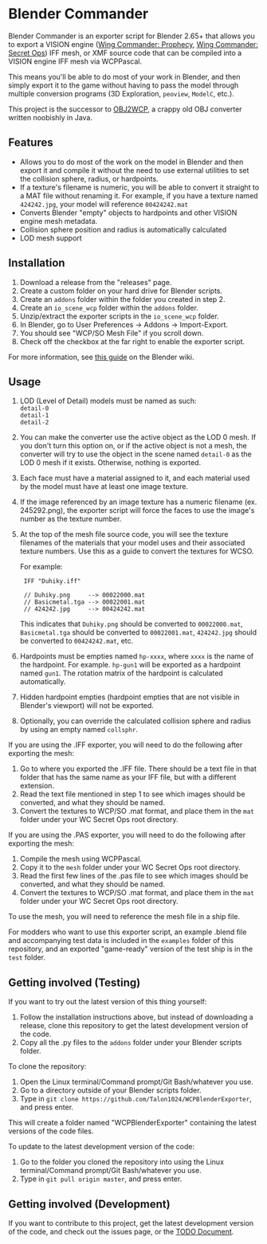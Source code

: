 Blender Commander
=================

Blender Commander is an exporter script for Blender 2.65+ that allows you to export a VISION engine ([Wing Commander: Prophecy](http://www.wcnews.com/wcpedia/Wing_Commander:_Prophecy), [Wing Commander: Secret Ops](http://www.wcnews.com/wcpedia/Wing_Commander:_Secret_Ops)) IFF mesh, or XMF source code that can be compiled into a VISION engine IFF mesh via WCPPascal.

This means you'll be able to do most of your work in Blender, and then simply export it to the game without having to pass the model through multiple conversion programs (3D Exploration, `peoview`, `ModelC`, etc.).

This project is the successor to [OBJ2WCP](http://www.ciinet.org/kevin/java), a crappy old OBJ converter written noobishly in Java.

Features
--------

- Allows you to do most of the work on the model in Blender and then export it and compile it without the need to use external utilities to set the collision sphere, radius, or hardpoints.
- If a texture's filename is numeric, you will be able to convert it straight to a MAT file without renaming it. For example, if you have a texture named `424242.jpg`, your model will reference `00424242.mat`
- Converts Blender "empty" objects to hardpoints and other VISION engine mesh metadata.
- Collision sphere position and radius is automatically calculated
- LOD mesh support

Installation
------------

1. Download a release from the "releases" page.
2. Create a custom folder on your hard drive for Blender scripts.
3. Create an `addons` folder within the folder you created in step 2.
4. Create an `io_scene_wcp` folder within the `addons` folder.
5. Unzip/extract the exporter scripts in the `io_scene_wcp` folder.
6. In Blender, go to User Preferences -> Addons -> Import-Export.
7. You should see "WCP/SO Mesh File" if you scroll down.
8. Check off the checkbox at the far right to enable the exporter script.

For more information, see [this guide](http://wiki.blender.org/index.php/Doc:2.6/Manual/Extensions/Python/Add-Ons) on the Blender wiki.

Usage
------

1. LOD (Level of Detail) models must be named as such:  
`detail-0`  
`detail-1`  
`detail-2`  

2. You can make the converter use the active object as the LOD 0 mesh. If you don't turn this option on, or if the active object is not a mesh, the converter will try to use the object in the scene named `detail-0` as the LOD 0 mesh if it exists. Otherwise, nothing is exported.
3. Each face must have a material assigned to it, and each material used by the model must have at least one image texture.
4. If the image referenced by an image texture has a numeric filename (ex. 245292.png), the exporter script will force the faces to use the image's number as the texture number.
5. At the top of the mesh file source code, you will see the texture filenames of the materials that your model uses and their associated texture numbers. Use this as a guide to convert the textures for WCSO.

   For example:

        IFF "Duhiky.iff"
        
        // Duhiky.png     --> 00022000.mat
        // Basicmetal.tga --> 00022001.mat
        // 424242.jpg     --> 00424242.mat

   This indicates that `Duhiky.png` should be converted to `00022000.mat`, `Basicmetal.tga` should be converted to `00022001.mat`, `424242.jpg` should be converted to `00424242.mat`, etc.

6. Hardpoints must be empties named `hp-xxxx`, where `xxxx` is the name of the hardpoint. For example. `hp-gun1` will be exported as a hardpoint named `gun1`. The rotation matrix of the hardpoint is calculated automatically.
7. Hidden hardpoint empties (hardpoint empties that are not visible in Blender's viewport) will not be exported.
8. Optionally, you can override the calculated collision sphere and radius by using an empty named `collsphr`.

If you are using the .IFF exporter, you will need to do the following after exporting the mesh:

1. Go to where you exported the .IFF file. There should be a text file in that folder that has the same name as your IFF file, but with a different extension.
2. Read the text file mentioned in step 1 to see which images should be converted, and what they should be named.
3. Convert the textures to WCP/SO .mat format, and place them in the `mat` folder under your WC Secret Ops root directory.
 
If you are using the .PAS exporter, you will need to do the following after exporting the mesh:

1. Compile the mesh using WCPPascal.
2. Copy it to the `mesh` folder under your WC Secret Ops root directory.
3. Read the first few lines of the .pas file to see which images should be converted, and what they should be named.
4. Convert the textures to WCP/SO .mat format, and place them in the `mat` folder under your WC Secret Ops root directory.

To use the mesh, you will need to reference the mesh file in a ship file.

For modders who want to use this exporter script, an example .blend file and accompanying test data is included in the `examples` folder of this repository, and an exported "game-ready" version of the test ship is in the `test` folder.

Getting involved (Testing)
--------------------------

If you want to try out the latest version of this thing yourself:

1. Follow the installation instructions above, but instead of downloading a release, clone this repository to get the latest development version of the code.
2. Copy all the .py files to the `addons` folder under your Blender scripts folder.

To clone the repository:

1. Open the Linux terminal/Command prompt/Git Bash/whatever you use.
2. Go to a directory outside of your Blender scripts folder.
3. Type in `git clone https://github.com/Talon1024/WCPBlenderExporter`, and press enter.

This will create a folder named "WCPBlenderExporter" containing the latest versions of the code files.

To update to the latest development version of the code:

1. Go to the folder you cloned the repository into using the Linux terminal/Command prompt/Git Bash/whatever you use.
2. Type in `git pull origin master`, and press enter.

Getting involved (Development)
------------------------------

If you want to contribute to this project, get the latest development version of the code, and check out the issues page, or the [TODO Document](TODO.md).
